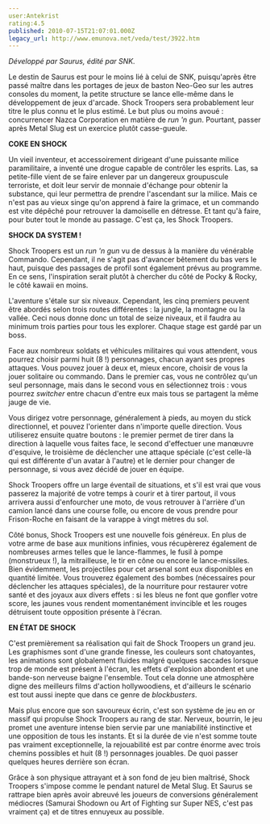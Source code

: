 ```yaml
---
user:Antekrist
rating:4.5
published: 2010-07-15T21:07:01.000Z
legacy_url: http://www.emunova.net/veda/test/3922.htm
---
```

_Développé par Saurus, édité par SNK._  

  

Le destin de Saurus est pour le moins lié à celui de SNK, puisqu'après être passé maître dans les portages de jeux de baston Neo-Geo sur les autres consoles du moment, la petite structure se lance elle-même dans le développement de jeux d'arcade. Shock Troopers sera probablement leur titre le plus connu et le plus estimé. Le but plus ou moins avoué : concurrencer Nazca Corporation en matière de _run 'n gun_. Pourtant, passer après Metal Slug est un exercice plutôt casse-gueule.  

  

**COKE EN SHOCK**  

Un vieil inventeur, et accessoirement dirigeant d'une puissante milice paramilitaire, a inventé une drogue capable de contrôler les esprits. Las, sa petite-fille vient de se faire enlever par un dangereux groupuscule terroriste, et doit leur servir de monnaie d'échange pour obtenir la substance, qui leur permettra de prendre l'ascendant sur la milice. Mais ce n'est pas au vieux singe qu'on apprend à faire la grimace, et un commando est vite dépêché pour retrouver la damoiselle en détresse. Et tant qu'à faire, pour buter tout le monde au passage. C'est ça, les Shock Troopers.  

  

**SHOCK DA SYSTEM !**  

Shock Troopers est un _run 'n gun_ vu de dessus à la manière du vénérable Commando. Cependant, il ne s'agit pas d'avancer bêtement du bas vers le haut, puisque des passages de profil sont également prévus au programme. En ce sens, l'inspiration serait plutôt à chercher du côté de Pocky & Rocky, le côté kawaii en moins.  

L'aventure s'étale sur six niveaux. Cependant, les cinq premiers peuvent être abordés selon trois routes différentes : la jungle, la montagne ou la vallée. Ceci nous donne donc un total de seize niveaux, et il faudra au minimum trois parties pour tous les explorer. Chaque stage est gardé par un boss.  

Face aux nombreux soldats et véhicules militaires qui vous attendent, vous pourrez choisir parmi huit (8 !) personnages, chacun ayant ses propres attaques. Vous pouvez jouer à deux et, mieux encore, choisir de vous la jouer solitaire ou commando. Dans le premier cas, vous ne contrôlez qu'un seul personnage, mais dans le second vous en sélectionnez trois : vous pourrez _switcher_ entre chacun d'entre eux mais tous se partagent la même jauge de vie.  

Vous dirigez votre personnage, généralement à pieds, au moyen du stick directionnel, et pouvez l'orienter dans n'importe quelle direction. Vous utiliserez ensuite quatre boutons : le premier permet de tirer dans la direction à laquelle vous faites face, le second d'effectuer une manœuvre d'esquive, le troisième de déclencher une attaque spéciale (c'est celle-là qui est différente d'un avatar à l'autre) et le dernier pour changer de personnage, si vous avez décidé de jouer en équipe.  

Shock Troopers offre un large éventail de situations, et s'il est vrai que vous passerez la majorité de votre temps à courir et à tirer partout, il vous arrivera aussi d'enfourcher une moto, de vous retrouver à l'arrière d'un camion lancé dans une course folle, ou encore de vous prendre pour Frison-Roche en faisant de la varappe à vingt mètres du sol.  

Côté bonus, Shock Troopers est une nouvelle fois généreux. En plus de votre arme de base aux munitions infinies, vous récupèrerez également de nombreuses armes telles que le lance-flammes, le fusil à pompe (monstrueux !), la mitrailleuse, le tir en cône ou encore le lance-missiles. Bien évidemment, les projectiles pour cet arsenal sont eux disponibles en quantité limitée. Vous trouverez également des bombes (nécessaires pour déclencher les attaques spéciales), de la nourriture pour restaurer votre santé et des joyaux aux divers effets : si les bleus ne font que gonfler votre score, les jaunes vous rendent momentanément invincible et les rouges détruisent toute opposition présente à l'écran.  

  

**EN ÉTAT DE SHOCK**  

C'est premièrement sa réalisation qui fait de Shock Troopers un grand jeu. Les graphismes sont d'une grande finesse, les couleurs sont chatoyantes, les animations sont globalement fluides malgré quelques saccades lorsque trop de monde est présent à l'écran, les effets d'explosion abondent et une bande-son nerveuse baigne l'ensemble. Tout cela donne une atmosphère digne des meilleurs films d'action hollywoodiens, et d'ailleurs le scénario est tout aussi inepte que dans ce genre de _blockbusters_.  

Mais plus encore que son savoureux écrin, c'est son système de jeu en or massif qui propulse Shock Troopers au rang de star. Nerveux, bourrin, le jeu promet une aventure intense bien servie par une maniabilité instinctive et une opposition de tous les instants. Et si la durée de vie n'est somme toute pas vraiment exceptionnelle, la rejouabilité est par contre énorme avec trois chemins possibles et huit (8 !) personnages jouables. De quoi passer quelques heures derrière son écran.  

Grâce à son physique attrayant et à son fond de jeu bien maîtrisé, Shock Troopers s'impose comme le pendant naturel de Metal Slug. Et Saurus se rattrape bien après avoir abreuvé les joueurs de conversions généralement médiocres (Samurai Shodown ou Art of Fighting sur Super NES, c'est pas vraiment ça) et de titres ennuyeux au possible.